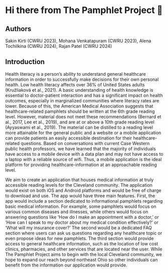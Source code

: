 # Hi there from The Pamphlet Project 👋

## Authors
Sakin Kirti (CWRU 2023), Mohana Venkatapuram (CWRU 2023), Alena Tochilkina (CWRU 2024), Rajan Patel (CWRU 2024)

## Introduction
Health literacy is a person’s ability to understand general healthcare information in order to successfully make decisions for their own personal health. Low health literacy affects over 36% of United States adults (Kružliaková et al., 2021). A basic understanding of health knowledge is essential to doctor-patient interaction and has a significant impact on health outcomes, especially in marginalized communities where literacy rates are lower. Because of this, the American Medical Association suggests that healthcare-related pamphlets should be written at the 6th grade reading level. However, material does not meet these recommendations (Bernard et al., 2017, Lee et al., 2019), and are at or above a 10th grade reading level (Ayyaswami et al., 2019). The material can be distilled to a reading level more attainable for the general public and a website or a mobile application can provide patients an easily accessible destination for their healthcare-related questions. Based on conversations with current Case Western public health professors, we have learned that the majority of individuals have access to a mobile device with a data plan and may not have access to a laptop with a reliable source of wifi. Thus, a mobile application is the ideal platform for providing healthcare-information at an approachable reading level.

We aim to create an application that houses medical information at truly accessible reading levels for the Cleveland community. The application would exist on both iOS and Android platforms and would be free of charge to download and use. The app would have three main features. First, the app would include a section dedicated to informational pamphlets regarding basic medical information. For example, some pamphlets would focus on various common diseases and illnesses, while others would focus on answering questions like ‘How do I make an appointment with a doctor,’ or ‘How can I speak to my doctor about my medical condition effectively?’ or ‘What will my insurance cover?’ The second would be a dedicated FAQ section where users can ask us questions regarding any healthcare topic or even propose ideas for new pamphlets. The third section would provide access to general healthcare information, such as the location of low cost clinics, pharmacies, and other services that are located near the user. While The Pamphlet Project aims to begin with the local Cleveland community, we hope to expand our reach beyond northeast Ohio so other individuals can benefit from the information our application would provide.
